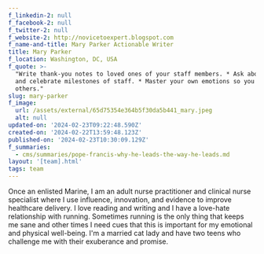 ```yaml
---
f_linkedin-2: null
f_facebook-2: null
f_twitter-2: null
f_website-2: http://novicetoexpert.blogspot.com
f_name-and-title: Mary Parker Actionable Writer
title: Mary Parker
f_location: Washington, DC, USA
f_quote: >-
  "Write thank-you notes to loved ones of your staff members. * Ask about plans
  and celebrate milestones of staff. * Master your own emotions so you can help
  others."
slug: mary-parker
f_image:
  url: /assets/external/65d75354e364b5f30da5b441_mary.jpeg
  alt: null
updated-on: '2024-02-23T09:22:48.590Z'
created-on: '2024-02-22T13:59:48.123Z'
published-on: '2024-02-23T10:30:09.129Z'
f_summaries:
  - cms/summaries/pope-francis-why-he-leads-the-way-he-leads.md
layout: '[team].html'
tags: team
---
```


Once an enlisted Marine, I am an adult nurse practitioner and clinical nurse specialist where I use influence, innovation, and evidence to improve healthcare delivery. I love reading and writing and I have a love-hate relationship with running. Sometimes running is the only thing that keeps me sane and other times I need cues that this is important for my emotional and physical well-being. I'm a married cat lady and have two teens who challenge me with their exuberance and promise.

